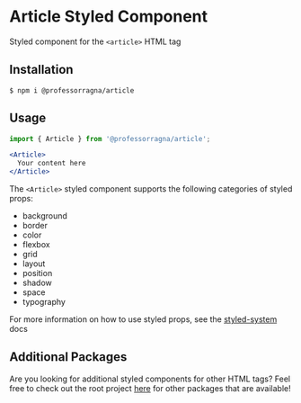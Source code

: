 # Article Styled Component

Styled component for the `<article>` HTML tag

## Installation

```
$ npm i @professorragna/article
```

## Usage

```jsx
import { Article } from '@professorragna/article';

<Article>
  Your content here
</Article>
```

The `<Article>` styled component supports the following categories of styled props:

- background
- border
- color
- flexbox
- grid
- layout
- position
- shadow
- space
- typography

For more information on how to use styled props, see the [styled-system](https://styled-system.com/api/) docs

## Additional Packages

Are you looking for additional styled components for other HTML tags? Feel free to check out the root project [here](https://github.com/jpbullalayao/ragna-lerna) for other packages that are available!
